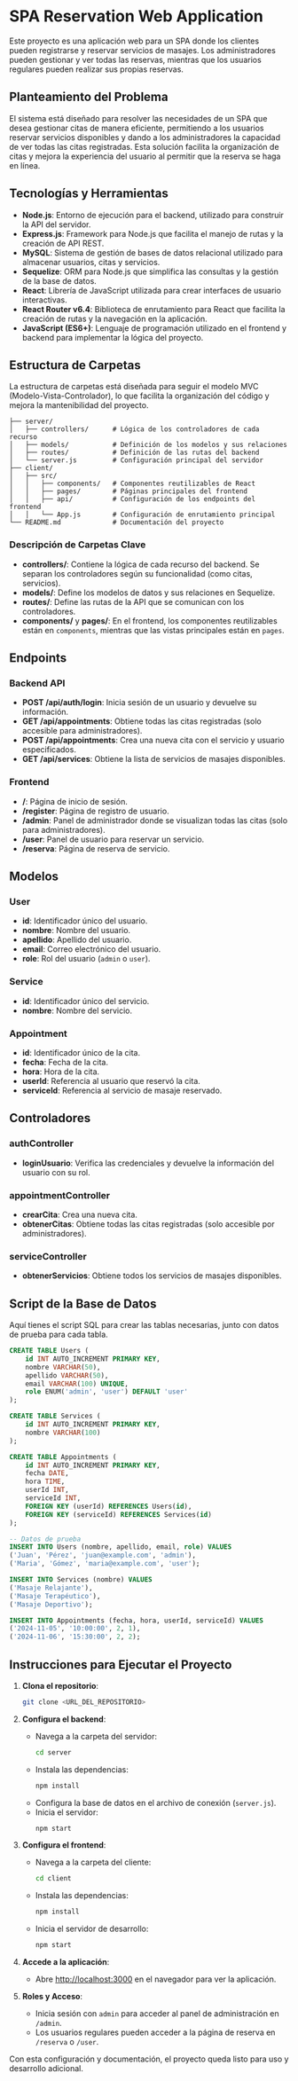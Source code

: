 
# SPA Reservation Web Application

Este proyecto es una aplicación web para un SPA donde los clientes pueden registrarse y reservar servicios de masajes. Los administradores pueden gestionar y ver todas las reservas, mientras que los usuarios regulares pueden realizar sus propias reservas.

## Planteamiento del Problema

El sistema está diseñado para resolver las necesidades de un SPA que desea gestionar citas de manera eficiente, permitiendo a los usuarios reservar servicios disponibles y dando a los administradores la capacidad de ver todas las citas registradas. Esta solución facilita la organización de citas y mejora la experiencia del usuario al permitir que la reserva se haga en línea.

## Tecnologías y Herramientas

- **Node.js**: Entorno de ejecución para el backend, utilizado para construir la API del servidor.
- **Express.js**: Framework para Node.js que facilita el manejo de rutas y la creación de API REST.
- **MySQL**: Sistema de gestión de bases de datos relacional utilizado para almacenar usuarios, citas y servicios.
- **Sequelize**: ORM para Node.js que simplifica las consultas y la gestión de la base de datos.
- **React**: Librería de JavaScript utilizada para crear interfaces de usuario interactivas.
- **React Router v6.4**: Biblioteca de enrutamiento para React que facilita la creación de rutas y la navegación en la aplicación.
- **JavaScript (ES6+)**: Lenguaje de programación utilizado en el frontend y backend para implementar la lógica del proyecto.

## Estructura de Carpetas

La estructura de carpetas está diseñada para seguir el modelo MVC (Modelo-Vista-Controlador), lo que facilita la organización del código y mejora la mantenibilidad del proyecto.

```
├── server/
│   ├── controllers/      # Lógica de los controladores de cada recurso
│   ├── models/           # Definición de los modelos y sus relaciones
│   ├── routes/           # Definición de las rutas del backend
│   └── server.js         # Configuración principal del servidor
├── client/
│   ├── src/
│   │   ├── components/   # Componentes reutilizables de React
│   │   ├── pages/        # Páginas principales del frontend
│   │   ├── api/          # Configuración de los endpoints del frontend
│   │   └── App.js        # Configuración de enrutamiento principal
└── README.md             # Documentación del proyecto
```

### Descripción de Carpetas Clave

- **controllers/**: Contiene la lógica de cada recurso del backend. Se separan los controladores según su funcionalidad (como citas, servicios).
- **models/**: Define los modelos de datos y sus relaciones en Sequelize.
- **routes/**: Define las rutas de la API que se comunican con los controladores.
- **components/** y **pages/**: En el frontend, los componentes reutilizables están en `components`, mientras que las vistas principales están en `pages`.

## Endpoints

### Backend API

- **POST /api/auth/login**: Inicia sesión de un usuario y devuelve su información.
- **GET /api/appointments**: Obtiene todas las citas registradas (solo accesible para administradores).
- **POST /api/appointments**: Crea una nueva cita con el servicio y usuario especificados.
- **GET /api/services**: Obtiene la lista de servicios de masajes disponibles.

### Frontend

- **/**: Página de inicio de sesión.
- **/register**: Página de registro de usuario.
- **/admin**: Panel de administrador donde se visualizan todas las citas (solo para administradores).
- **/user**: Panel de usuario para reservar un servicio.
- **/reserva**: Página de reserva de servicio.

## Modelos

### User
- **id**: Identificador único del usuario.
- **nombre**: Nombre del usuario.
- **apellido**: Apellido del usuario.
- **email**: Correo electrónico del usuario.
- **role**: Rol del usuario (`admin` o `user`).

### Service
- **id**: Identificador único del servicio.
- **nombre**: Nombre del servicio.

### Appointment
- **id**: Identificador único de la cita.
- **fecha**: Fecha de la cita.
- **hora**: Hora de la cita.
- **userId**: Referencia al usuario que reservó la cita.
- **serviceId**: Referencia al servicio de masaje reservado.

## Controladores

### authController
- **loginUsuario**: Verifica las credenciales y devuelve la información del usuario con su rol.

### appointmentController
- **crearCita**: Crea una nueva cita.
- **obtenerCitas**: Obtiene todas las citas registradas (solo accesible por administradores).

### serviceController
- **obtenerServicios**: Obtiene todos los servicios de masajes disponibles.

## Script de la Base de Datos

Aquí tienes el script SQL para crear las tablas necesarias, junto con datos de prueba para cada tabla.

```sql
CREATE TABLE Users (
    id INT AUTO_INCREMENT PRIMARY KEY,
    nombre VARCHAR(50),
    apellido VARCHAR(50),
    email VARCHAR(100) UNIQUE,
    role ENUM('admin', 'user') DEFAULT 'user'
);

CREATE TABLE Services (
    id INT AUTO_INCREMENT PRIMARY KEY,
    nombre VARCHAR(100)
);

CREATE TABLE Appointments (
    id INT AUTO_INCREMENT PRIMARY KEY,
    fecha DATE,
    hora TIME,
    userId INT,
    serviceId INT,
    FOREIGN KEY (userId) REFERENCES Users(id),
    FOREIGN KEY (serviceId) REFERENCES Services(id)
);

-- Datos de prueba
INSERT INTO Users (nombre, apellido, email, role) VALUES 
('Juan', 'Pérez', 'juan@example.com', 'admin'),
('Maria', 'Gómez', 'maria@example.com', 'user');

INSERT INTO Services (nombre) VALUES 
('Masaje Relajante'),
('Masaje Terapéutico'),
('Masaje Deportivo');

INSERT INTO Appointments (fecha, hora, userId, serviceId) VALUES 
('2024-11-05', '10:00:00', 2, 1),
('2024-11-06', '15:30:00', 2, 2);
```

## Instrucciones para Ejecutar el Proyecto

1. **Clona el repositorio**: 
   ```bash
   git clone <URL_DEL_REPOSITORIO>
   ```

2. **Configura el backend**:
   - Navega a la carpeta del servidor:
     ```bash
     cd server
     ```
   - Instala las dependencias:
     ```bash
     npm install
     ```
   - Configura la base de datos en el archivo de conexión (`server.js`).
   - Inicia el servidor:
     ```bash
     npm start
     ```

3. **Configura el frontend**:
   - Navega a la carpeta del cliente:
     ```bash
     cd client
     ```
   - Instala las dependencias:
     ```bash
     npm install
     ```
   - Inicia el servidor de desarrollo:
     ```bash
     npm start
     ```

4. **Accede a la aplicación**:
   - Abre [http://localhost:3000](http://localhost:3000) en el navegador para ver la aplicación.

5. **Roles y Acceso**:
   - Inicia sesión con `admin` para acceder al panel de administración en `/admin`.
   - Los usuarios regulares pueden acceder a la página de reserva en `/reserva` o `/user`.

Con esta configuración y documentación, el proyecto queda listo para uso y desarrollo adicional.
